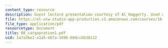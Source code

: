 ```yaml
---
content_type: resource
description: Guest lecture presentation courtesy of Al Haggerty. Used with permission.
file: https://ol-ocw-studio-app-production.s3.amazonaws.com/courses/16-886-air-transportation-systems-architecting-spring-2004/1a7a3be1a1a5e67a169669dccbb3b112_08_cargopration1.pdf
file_type: application/pdf
resourcetype: Document
title: 08_cargopration1.pdf
uid: 1a7a3be1-a1a5-e67a-1696-69dccbb3b112
---
```

